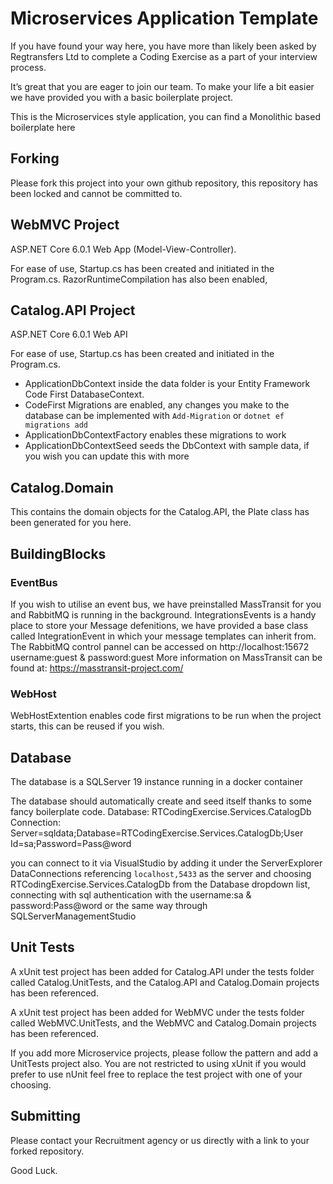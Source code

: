 # Microservices Application Template

If you have found your way here, you have more than likely been asked by Regtransfers Ltd to complete a Coding Exercise as a part of your interview process. 

It’s great that you are eager to join our team. To make your life a bit easier we have provided you with a basic boilerplate project. 

This is the Microservices style application, you can find a Monolithic based boilerplate here

## Forking
Please fork this project into your own github repository, this repository has been locked and cannot be committed to.

## WebMVC Project

ASP.NET Core 6.0.1 Web App (Model-View-Controller).

For ease of use, Startup.cs has been created and initiated in the Program.cs. RazorRuntimeCompilation has also been enabled, 

## Catalog.API Project

ASP.NET Core 6.0.1 Web API

For ease of use, Startup.cs has been created and initiated in the Program.cs.

- ApplicationDbContext inside the data folder is your Entity Framework Code First DatabaseContext.
- CodeFirst Migrations are enabled, any changes you make to the database can be implemented with 
  `Add-Migration` or `dotnet ef migrations add`
- ApplicationDbContextFactory enables these migrations to work
- ApplicationDbContextSeed seeds the DbContext with sample data, if you wish you can update this with more

## Catalog.Domain
This contains the domain objects for the Catalog.API, the Plate class has been generated for you here.

## BuildingBlocks
### EventBus
If you wish to utilise an event bus, we have preinstalled MassTransit for you and RabbitMQ is running in the background. IntegrationsEvents is a handy place to store your Message defenitions, we have provided a base class called IntegrationEvent in which your message templates can inherit from.
The RabbitMQ control pannel can be accessed on http://localhost:15672 username:guest & password:guest
More information on MassTransit can be found at: https://masstransit-project.com/

### WebHost
WebHostExtention enables code first migrations to be run when the project starts, this can be reused if you wish.

## Database
The database is a SQLServer 19 instance running in a docker container

The database should automatically create and seed itself thanks to some fancy boilerplate code.
Database: RTCodingExercise.Services.CatalogDb
Connection: Server=sqldata;Database=RTCodingExercise.Services.CatalogDb;User Id=sa;Password=Pass@word

you can connect to it via VisualStudio by adding it under the ServerExplorer DataConnections referencing `localhost,5433` as the server and choosing RTCodingExercise.Services.CatalogDb from the Database dropdown list, connecting with sql authentication with the username:sa & password:Pass@word or the same way through SQLServerManagementStudio

## Unit Tests
A xUnit test project has been added for Catalog.API under the tests folder called Catalog.UnitTests, and the Catalog.API and Catalog.Domain projects has been referenced.

A xUnit test project has been added for WebMVC under the tests folder called WebMVC.UnitTests, and the WebMVC and Catalog.Domain projects has been referenced.

If you add more Microservice projects, please follow the pattern and add a UnitTests project also. You are not restricted to using xUnit if you would prefer to use nUnit feel free to replace the test project with one of your choosing.

## Submitting
Please contact your Recruitment agency or us directly with a link to your forked repository.

Good Luck.



